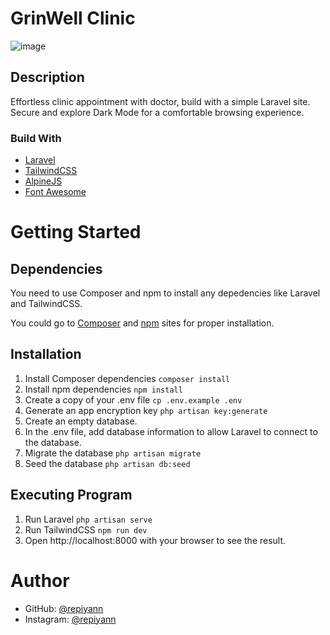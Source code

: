 # GrinWell Clinic

![image](https://github.com/repiyann/PBD-Klinik-Laravel/assets/92260886/23d1ce30-f70b-4100-824c-270ae78679d3)

## Description

Effortless clinic appointment with doctor, build with a simple Laravel site. Secure and explore Dark Mode for a comfortable browsing experience.

### Build With

* [Laravel](https://laravel.com/)
* [TailwindCSS](https://tailwindcss.com/)
* [AlpineJS](https://alpinejs.dev/)
* [Font Awesome](https://fontawesome.com/)
  
# Getting Started

## Dependencies

You need to use Composer and npm to install any depedencies like Laravel and TailwindCSS.

You could go to [Composer](https://getcomposer.org/) and [npm](https://www.npmjs.com/) sites for proper installation.

## Installation

1. Install Composer dependencies `composer install`
2. Install npm dependencies `npm install`
3. Create a copy of your .env file `cp .env.example .env`
4. Generate an app encryption key `php artisan key:generate`
5. Create an empty database.
6. In the .env file, add database information to allow Laravel to connect to the database.
7. Migrate the database `php artisan migrate`
8. Seed the database `php artisan db:seed`

## Executing Program

1. Run Laravel `php artisan serve`
2. Run TailwindCSS `npm run dev`
3. Open http://localhost:8000 with your browser to see the result.

# Author

* GitHub: [@repiyann](https://github.com/repiyann)
* Instagram: [@repiyann](https://instagram.com/repiyann)
